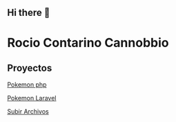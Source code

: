 ## Hi there 👋

# Rocio Contarino Cannobbio

## Proyectos
[Pokemon php](https://github.com/Rocioizv/TraditionalAppPokemon)

[Pokemon Laravel](https://github.com/Rocioizv/traditionalLaravelApp)

[Subir Archivos](https://github.com/Rocioizv/ArchivosApp)

<!--
**Rocioizv/Rocioizv** is a ✨ _special_ ✨ repository because its `README.md` (this file) appears on your GitHub profile.

Here are some ideas to get you started:

- 🔭 I’m currently working on ...
- 🌱 I’m currently learning ...
- 👯 I’m looking to collaborate on ...
- 🤔 I’m looking for help with ...
- 💬 Ask me about ...
- 📫 How to reach me: ...
- 😄 Pronouns: ...
- ⚡ Fun fact: ...
-->
